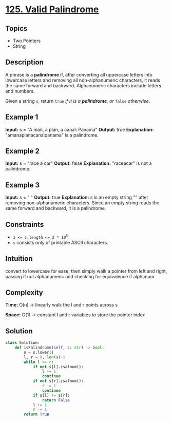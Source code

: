 # [125. Valid Palindrome](https://leetcode.com/problems/valid-palindrome/description/)

## Topics
- Two Pointers
- String

## Description
A phrase is a **palindrome** if, after converting all uppercase letters into lowercase letters and removing all non-alphanumeric characters, it reads the same forward and backward. Alphanumeric characters include letters and numbers.

Given a string `s`, return `true` *if it is a **palindrome**, or* `false` *otherwise*.

## Example 1
**Input:** s = "A man, a plan, a canal: Panama"
**Output:** true
**Explanation:** "amanaplanacanalpanama" is a palindrome.

## Example 2
**Input:** s = "race a car"
**Output:** false
**Explanation:** "raceacar" is not a palindrome.

## Example 3
**Input:** s = " "
**Output:** true
**Explanation:** s is an empty string "" after removing non-alphanumeric characters. Since an empty string reads the same forward and backward, it is a palindrome.

## Constraints
- `1 <= s.length <= 2 * 10`<sup>`5`</sup>
- `s` consists only of printable ASCII characters.


## Intuition
convert to lowercase for ease, then simply walk a pointer from left and right, passing if not alphanumeric and checking for equivalence if alphanum

## Complexity 
**Time:** O(n) -> linearly walk the l and r points across s

**Space:** O(1) -> constant l and r variables to store the pointer index

## Solution
```python
class Solution:
    def isPalindrome(self, s: str) -> bool:
        s = s.lower()
        l, r = 0, len(s)-1
        while l <= r:
            if not s[l].isalnum():
                l += 1
                continue
            if not s[r].isalnum():
                r -= 1
                continue
            if s[l] != s[r]:
                return False
            l += 1
            r -= 1
        return True